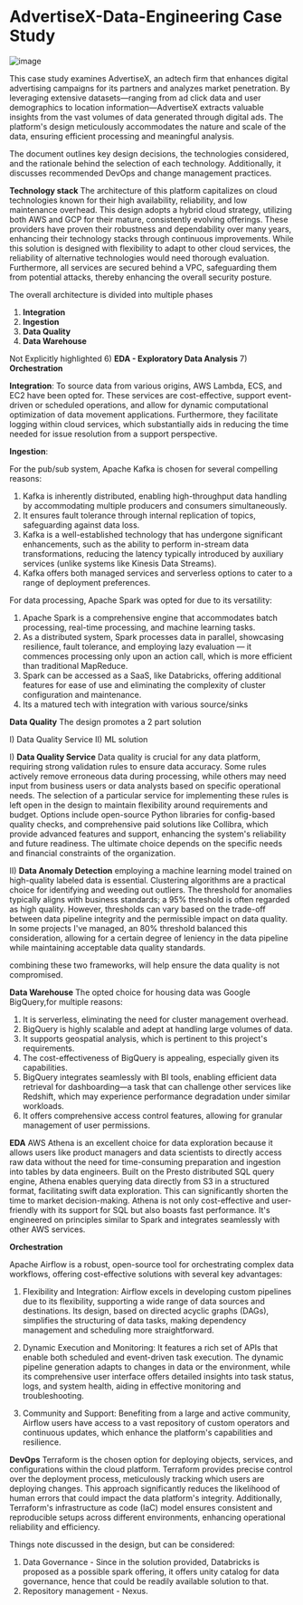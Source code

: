 # AdvertiseX-Data-Engineering Case Study



![image](https://github.com/AmruthaMalladi/Data-Engineering-Case-Study/assets/141826082/c024fc60-965a-4125-894d-efd80cbc1a98)


This case study examines AdvertiseX, an adtech firm that enhances digital advertising campaigns for its partners and analyzes market penetration. By leveraging extensive datasets—ranging from ad click data and user demographics to location information—AdvertiseX extracts valuable insights from the vast volumes of data generated through digital ads. The platform's design meticulously accommodates the nature and scale of the data, ensuring efficient processing and meaningful analysis.

The document outlines key design decisions, the technologies considered, and the rationale behind the selection of each technology. Additionally, it discusses recommended DevOps and change management practices.


**Technology stack**
The architecture of this platform capitalizes on cloud technologies known for their high availability, reliability, and low maintenance overhead. This design adopts a hybrid cloud strategy, utilizing both AWS and GCP for their mature, consistently evolving offerings. These providers have proven their robustness and dependability over many years, enhancing their technology stacks through continuous improvements. While this solution is designed with flexibility to adapt to other cloud services, the reliability of alternative technologies would need thorough evaluation. Furthermore, all services are secured behind a VPC, safeguarding them from potential attacks, thereby enhancing the overall security posture.

The overall architecture is divided into multiple phases
1) **Integration**
2) **Ingestion**
3) **Data Quality**
4) **Data Warehouse**

Not Explicitly highlighted
6) **EDA - Exploratory Data Analysis**
7) **Orchestration**

**Integration**:
To source data from various origins, AWS Lambda, ECS, and EC2 have been opted for. These services are cost-effective, support event-driven or scheduled operations, and allow for dynamic computational optimization of data movement applications. Furthermore, they facilitate logging within cloud services, which substantially aids in reducing the time needed for issue resolution from a support perspective.


**Ingestion**:

For the pub/sub system, Apache Kafka is chosen for several compelling reasons:
1) Kafka is inherently distributed, enabling high-throughput data handling by accommodating multiple producers and consumers simultaneously.
2) It ensures fault tolerance through internal replication of topics, safeguarding against data loss.
3) Kafka is a well-established technology that has undergone significant enhancements, such as the ability to perform in-stream data transformations, reducing the latency typically introduced by auxiliary services (unlike systems like Kinesis Data Streams).
4) Kafka offers both managed services and serverless options to cater to a range of deployment preferences.

For data processing, Apache Spark was opted for due to its versatility:

1) Apache Spark is a comprehensive engine that accommodates batch processing, real-time processing, and machine learning tasks.
2) As a distributed system, Spark processes data in parallel, showcasing resilience, fault tolerance, and employing lazy evaluation — it commences processing only upon an action call, which is more efficient than traditional MapReduce.
3) Spark can be accessed as a SaaS, like Databricks, offering additional features for ease of use and eliminating the complexity of cluster configuration and maintenance.
4) Its a matured tech with integration with various source/sinks

**Data Quality**
The design promotes a 2 part solution

I) Data Quality Service
II) ML solution

I) **Data Quality Service**
Data quality is crucial for any data platform, requiring strong validation rules to ensure data accuracy. Some rules actively remove erroneous data during processing, while others may need input from business users or data analysts based on specific operational needs. The selection of a particular service for implementing these rules is left open in the design to maintain flexibility around requirements and budget. Options include open-source Python libraries for config-based quality checks, and comprehensive paid solutions like Collibra, which provide advanced features and support, enhancing the system's reliability and future readiness. The ultimate choice depends on the specific needs and financial constraints of the organization.


II) **Data Anomaly Detection** 
employing a machine learning model trained on high-quality labeled data is essential. Clustering algorithms are a practical choice for identifying and weeding out outliers. The threshold for anomalies typically aligns with business standards; a 95% threshold is often regarded as high quality. However, thresholds can vary based on the trade-off between data pipeline integrity and the permissible impact on data quality. In some projects I've managed, an 80% threshold balanced this consideration, allowing for a certain degree of leniency in the data pipeline while maintaining acceptable data quality standards.

combining these two frameworks, will help ensure the data quality is not compromised. 

**Data Warehouse**
The opted choice for housing data was Google BigQuery,for multiple reasons:
1) It is serverless, eliminating the need for cluster management overhead.
2) BigQuery is highly scalable and adept at handling large volumes of data.
3) It supports geospatial analysis, which is pertinent to this project's requirements.
4) The cost-effectiveness of BigQuery is appealing, especially given its capabilities.
5) BigQuery integrates seamlessly with BI tools, enabling efficient data retrieval for dashboarding—a task that can challenge other services like Redshift, which may experience performance degradation under similar workloads.
6) It offers comprehensive access control features, allowing for granular management of user permissions.

**EDA**
AWS Athena is an excellent choice for data exploration because it allows users like product managers and data scientists to directly access raw data without the need for time-consuming preparation and ingestion into tables by data engineers. 
Built on the Presto distributed SQL query engine, Athena enables querying data directly from S3 in a structured format, facilitating swift data exploration. This can significantly shorten the time to market decision-making. 
Athena is not only cost-effective and user-friendly with its support for SQL but also boasts fast performance. It's engineered on principles similar to Spark and integrates seamlessly with other AWS services.

**Orchestration**

Apache Airflow is a robust, open-source tool for orchestrating complex data workflows, offering cost-effective solutions with several key advantages:

1) Flexibility and Integration: Airflow excels in developing custom pipelines due to its flexibility, supporting a wide range of data sources and destinations. Its design, based on directed acyclic graphs (DAGs), simplifies the structuring of data tasks, making dependency management and scheduling more straightforward.

2) Dynamic Execution and Monitoring: It features a rich set of APIs that enable both scheduled and event-driven task execution. The dynamic pipeline generation adapts to changes in data or the environment, while its comprehensive user interface offers detailed insights into task status, logs, and system health, aiding in effective monitoring and troubleshooting.

3) Community and Support: Benefiting from a large and active community, Airflow users have access to a vast repository of custom operators and continuous updates, which enhance the platform's capabilities and resilience.


**DevOps**
Terraform is the chosen option for deploying objects, services, and configurations within the cloud platform. Terraform provides precise control over the deployment process, meticulously tracking which users are deploying changes. This approach significantly reduces the likelihood of human errors that could impact the data platform's integrity. Additionally, Terraform's infrastructure as code (IaC) model ensures consistent and reproducible setups across different environments, enhancing operational reliability and efficiency.
 


Things note discussed in the design, but can be considered:
1) Data Governance - Since in the solution provided, Databricks is proposed as a possible spark offering, it offers unity catalog for data governance, hence that could be readily available solution to that.
2) Repository management - Nexus.









